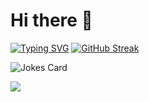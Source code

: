 # Hi there 👋
[![Typing SVG](https://readme-typing-svg.herokuapp.com?color=%2341FF00&center=true&lines=I'm+Karthik;I'm+a+programmer)](https://git.io/typing-svg)
[![GitHub Streak](https://github-readme-streak-stats.herokuapp.com?user=karthxk&theme=tokyonight&date_format=M%20j%5B%2C%20Y%5D)](https://git.io/streak-stats)

![Jokes Card](https://readme-jokes.vercel.app/api?theme=tokyonight)

![](https://komarev.com/ghpvc/?username=karthxk&color=70A4FC)
<!--
**karthxk/karthxk** is a ✨ _special_ ✨ repository because its `README.md` (this file) appears on your GitHub profile.

Here are some ideas to get you started:

- 🔭 I’m currently working on ...
- 🌱 I’m currently learning ...
- 👯 I’m looking to collaborate on ...
- 🤔 I’m looking for help with ...
- 💬 Ask me about ...
- 📫 How to reach me: ...
- 😄 Pronouns: ...
- ⚡ Fun fact: ...
-->
